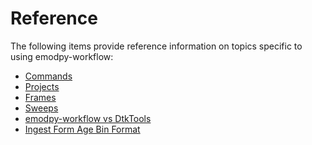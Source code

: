 # Reference
The following items provide reference information on topics specific to
using emodpy-workflow:

- [Commands](commands.md)
- [Projects](projects.md)
- [Frames](frames.md)
- [Sweeps](sweeps.md)
- [emodpy-workflow vs DtkTools](dtktools_comparison.md)
- [Ingest Form Age Bin Format](age_bin_format.md)
